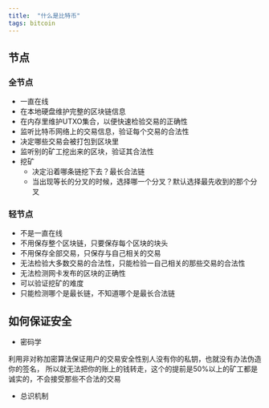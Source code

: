 ```yaml
---
title:  "什么是比特币"
tags: bitcoin
---
```


## 节点

### 全节点

* 一直在线
* 在本地硬盘维护完整的区块链信息
* 在内存里维护UTXO集合，以便快速检验交易的正确性
* 监听比特币网络上的交易信息，验证每个交易的合法性
* 决定哪些交易会被打包到区块里
* 监听别的矿工挖出来的区块，验证其合法性
* 挖矿
  * 决定沿着哪条链挖下去？最长合法链
  * 当出现等长的分叉的时候，选择哪一个分叉？默认选择最先收到的那个分叉

### 轻节点

* 不是一直在线
* 不用保存整个区块链，只要保存每个区块的块头
* 不用保存全部交易，只保存与自己相关的交易
* 无法检验大多数交易的合法性，只能检验一自己相关的那些交易的合法性
* 无法检测网卡发布的区块的正确性
* 可以验证挖矿的难度
* 只能检测哪个是最长链，不知道哪个是最长合法链

## 如何保证安全

* 密码学

利用非对称加密算法保证用户的交易安全性别人没有你的私钥，也就没有办法伪造你的签名，
所以就无法把你的账上的钱转走，这个的提前是50%以上的矿工都是诚实的，不会接受那些不合法的交易

* 总识机制